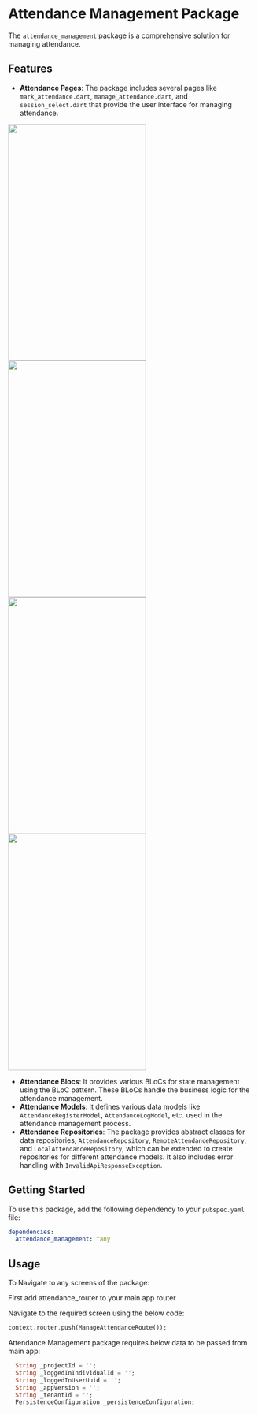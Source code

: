 # Attendance Management Package

The `attendance_management` package is a comprehensive solution for managing attendance.

## Features

- **Attendance Pages**: The package includes several pages like `mark_attendance.dart`, `manage_attendance.dart`, and `session_select.dart` that provide the user interface for managing attendance.

<img src="https://github.com/egovernments/health-campaign-field-worker-app/assets/154230258/dc86902d-de04-4f36-b972-825a301dd782" width="280" height="480">
<img src="https://github.com/egovernments/health-campaign-field-worker-app/assets/154230258/9cacba51-f6f4-4331-9a0c-e7cdfa9883d0" width="280" height="480">
<img src="https://github.com/egovernments/health-campaign-field-worker-app/assets/154230258/3e131131-9edf-4118-88ef-080d112d2c42" width="280" height="480">
<img src="https://github.com/egovernments/health-campaign-field-worker-app/assets/154230258/27f31af0-c6fc-46f3-8f5a-2aa9a9b5e300" width="280" height="480">

- **Attendance Blocs**: It provides various BLoCs for state management using the BLoC pattern. These BLoCs handle the business logic for the attendance management.
- **Attendance Models**: It defines various data models like `AttendanceRegisterModel`, `AttendanceLogModel`, etc. used in the attendance management process.
- **Attendance Repositories**: The package provides abstract classes for data repositories, `AttendanceRepository`, `RemoteAttendanceRepository`, and `LocalAttendanceRepository`, which can be extended to create repositories for different attendance models. It also includes error handling with `InvalidApiResponseException`.

## Getting Started

To use this package, add the following dependency to your `pubspec.yaml` file:

```yaml
dependencies:
  attendance_management: ^any
```

## Usage

To Navigate to any screens of the package:

First add attendance_router to your main app router

Navigate to the required screen using the below code:

```dart
context.router.push(ManageAttendanceRoute());
```

Attendance Management package requires below data to be passed from main app:

```dart
  String _projectId = '';
  String _loggedInIndividualId = '';
  String _loggedInUserUuid = '';
  String _appVersion = '';
  String _tenantId = '';
  PersistenceConfiguration _persistenceConfiguration;
```